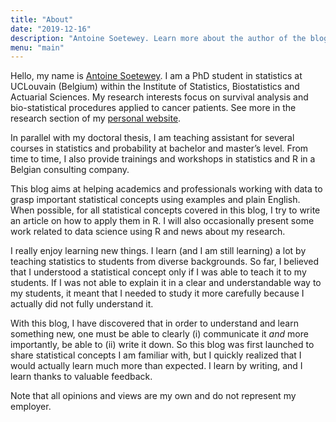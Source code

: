 ```yaml
---
title: "About"
date: "2019-12-16"
description: "Antoine Soetewey. Learn more about the author of the blog."
menu: "main"
---
```


Hello, my name is [Antoine Soetewey](https://www.antoinesoetewey.com/). I am a PhD student in statistics at UCLouvain (Belgium) within the Institute of Statistics, Biostatistics and Actuarial Sciences. My research interests focus on survival analysis and bio-statistical procedures applied to cancer patients. See more in the research section of my [personal website](https://www.antoinesoetewey.com/research).

In parallel with my doctoral thesis, I am teaching assistant for several courses in statistics and probability at bachelor and master’s level. From time to time, I also provide trainings and workshops in statistics and R in a Belgian consulting company.

This blog aims at helping academics and professionals working with data to grasp important statistical concepts using examples and plain English. When possible, for all statistical concepts covered in this blog, I try to write an article on how to apply them in R. I will also occasionally present some work related to data science using R and news about my research.

I really enjoy learning new things. I learn (and I am still learning) a lot by teaching statistics to students from diverse backgrounds. So far, I believed that I understood a statistical concept only if I was able to teach it to my students. If I was not able to explain it in a clear and understandable way to my students, it meant that I needed to study it more carefully because I actually did not fully understand it.

With this blog, I have discovered that in order to understand and learn something new, one must be able to clearly (i) communicate it *and* more importantly, be able to (ii) write it down. So this blog was first launched to share statistical concepts I am familiar with, but I quickly realized that I would actually learn much more than expected. I learn by writing, and I learn thanks to valuable feedback.

Note that all opinions and views are my own and do not represent my employer.
